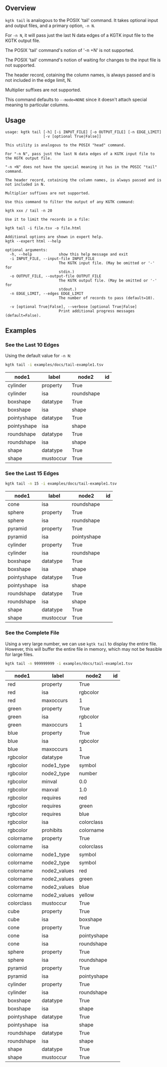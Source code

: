 ## Overview

`kgtk tail` is analogous to the POSIX 'tail' command.  It takes optional input
and output files, and a primary option, `-n N`.
                                                                                                                                                                     
For `-n N`, it will pass just the last N data edges of a KGTK
input file to the KGTK output file.
                                                                                                                                                                     
The POSIX 'tail' command's notion of '-n +N' is not supported.

The POSIX 'tail' command's notion of waiting for changes to the
input file is not supported.
                                                                                                                                                                     
The header record, cotaining the column names, is always passed and is not included in the edge limit, N.

Multiplier suffixes are not supported.

This command defaults to `--mode=NONE` since it doesn't attach special meaning
to particular columns.

## Usage

```
usage: kgtk tail [-h] [-i INPUT_FILE] [-o OUTPUT_FILE] [-n EDGE_LIMIT]
                 [-v [optional True|False]]

This utility is analogous to the POSIX "head" command. 

For "-n N", pass just the last N data edges of a KGTK input file to the KGTK output file. 

"-n +N" does not have the special meaning it has in the POSIC "tail" command. 

The header record, cotaining the column names, is always passed and is not included in N. 

Multiplier suffixes are not supported. 

Use this command to filter the output of any KGTK command: 

kgtk xxx / tail -n 20 

Use it to limit the records in a file: 

kgtk tail -i file.tsv -o file.html

Additional options are shown in expert help.
kgtk --expert html --help

optional arguments:
  -h, --help            show this help message and exit
  -i INPUT_FILE, --input-file INPUT_FILE
                        The KGTK input file. (May be omitted or '-' for
                        stdin.)
  -o OUTPUT_FILE, --output-file OUTPUT_FILE
                        The KGTK output file. (May be omitted or '-' for
                        stdout.)
  -n EDGE_LIMIT, --edges EDGE_LIMIT
                        The number of records to pass (default=10).

  -v [optional True|False], --verbose [optional True|False]
                        Print additional progress messages (default=False).
```

## Examples

### See the Last 10 Edges

Using the default value for `-n N`:

```bash
kgtk tail -i examples/docs/tail-example1.tsv
```

| node1 | label | node2 | id |
| -- | -- | -- | -- |
| cylinder | property | True |  |
| cylinder | isa | roundshape |  |
| boxshape | datatype | True |  |
| boxshape | isa | shape |  |
| pointyshape | datatype | True |  |
| pointyshape | isa | shape |  |
| roundshape | datatype | True |  |
| roundshape | isa | shape |  |
| shape | datatype | True |  |
| shape | mustoccur | True |  |

### See the Last 15 Edges

```bash
kgtk tail -n 15 -i examples/docs/tail-example1.tsv
```

| node1 | label | node2 | id |
| -- | -- | -- | -- |
| cone | isa | roundshape |  |
| sphere | property | True |  |
| sphere | isa | roundshape |  |
| pyramid | property | True |  |
| pyramid | isa | pointyshape |  |
| cylinder | property | True |  |
| cylinder | isa | roundshape |  |
| boxshape | datatype | True |  |
| boxshape | isa | shape |  |
| pointyshape | datatype | True |  |
| pointyshape | isa | shape |  |
| roundshape | datatype | True |  |
| roundshape | isa | shape |  |
| shape | datatype | True |  |
| shape | mustoccur | True |  |

### See the Complete File

Using a very large number, we can use `kgtk tail` to display
the entire file.  However, this will buffer the entire file
in memory, which may not be feasible for large files.

```bash
kgtk tail -n 999999999 -i examples/docs/tail-example1.tsv
```

| node1 | label | node2 | id |
| -- | -- | -- | -- |
| red | property | True |  |
| red | isa | rgbcolor |  |
| red | maxoccurs | 1 |  |
| green | property | True |  |
| green | isa | rgbcolor |  |
| green | maxoccurs | 1 |  |
| blue | property | True |  |
| blue | isa | rgbcolor |  |
| blue | maxoccurs | 1 |  |
| rgbcolor | datatype | True |  |
| rgbcolor | node1_type | symbol |  |
| rgbcolor | node2_type | number |  |
| rgbcolor | minval | 0.0 |  |
| rgbcolor | maxval | 1.0 |  |
| rgbcolor | requires | red |  |
| rgbcolor | requires | green |  |
| rgbcolor | requires | blue |  |
| rgbcolor | isa | colorclass |  |
| rgbcolor | prohibits | colorname |  |
| colorname | property | True |  |
| colorname | isa | colorclass |  |
| colorname | node1_type | symbol |  |
| colorname | node2_type | symbol |  |
| colorname | node2_values | red |  |
| colorname | node2_values | green |  |
| colorname | node2_values | blue |  |
| colorname | node2_values | yellow |  |
| colorclass | mustoccur | True |  |
| cube | property | True |  |
| cube | isa | boxshape |  |
| cone | property | True |  |
| cone | isa | pointyshape |  |
| cone | isa | roundshape |  |
| sphere | property | True |  |
| sphere | isa | roundshape |  |
| pyramid | property | True |  |
| pyramid | isa | pointyshape |  |
| cylinder | property | True |  |
| cylinder | isa | roundshape |  |
| boxshape | datatype | True |  |
| boxshape | isa | shape |  |
| pointyshape | datatype | True |  |
| pointyshape | isa | shape |  |
| roundshape | datatype | True |  |
| roundshape | isa | shape |  |
| shape | datatype | True |  |
| shape | mustoccur | True |  |

